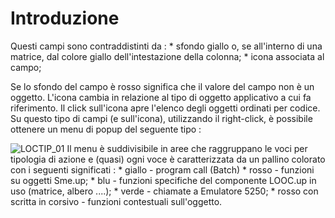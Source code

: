 # Introduzione
Questi campi sono contraddistinti da : 
 \* sfondo giallo o, se all'interno di una matrice, dal colore giallo dell'intestazione della colonna;
 \* icona associata al campo;

Se lo sfondo del campo è rosso significa che il valore del campo non è un oggetto.
L'icona cambia in relazione al tipo di oggetto applicativo a cui fa riferimento. Il click sull'icona apre l'elenco degli oggetti ordinati per codice.
Su questo tipo di campi (e sull'icona), utilizzando il right-click, è possibile ottenere un menu di popup del seguente tipo : 

![LOCTIP_01](https://doc.smeup.com/immagini/MBDOC_OPE-LOCTIP/LOCTIP_01.png)
Il menu è suddivisibile in aree che raggruppano le voci per tipologia di azione e (quasi) ogni voce è caratterizzata da un pallino colorato con i seguenti significati : 
 \* giallo - program call (Batch)
 \* rosso - funzioni su oggetti Sme.up;
 \* blu - funzioni specifiche del componente LOOC.up in uso (matrice, albero ....);
 \* verde - chiamate a Emulatore 5250;
 \* rosso con scritta in corsivo - funzioni contestuali sull'oggetto.
